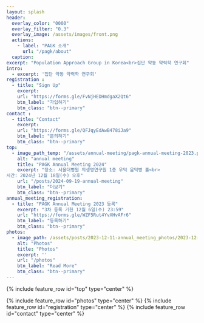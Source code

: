 ```yaml
---
layout: splash
header:
  overlay_color: "0000"
  overlay_filter: "0.3"
  overlay_image: /assets/images/front.png
  actions:
    - label: "PAGK 소개"
      url: "/pagk/about"
  caption: 
excerpt: "Population Approach Group in Korea<br>집단 약동 약력학 연구회"
intro: 
  - excerpt: '집단 약동 약력학 연구회'
registration :
  - title: "Sign Up"
    excerpt: 
    url: "https://forms.gle/FvNjHEDHmdgaX2Qt6"
    btn_label: "가입하기"
    btn_class: "btn--primary"
contact :
  - title: "Contact"
    excerpt: 
    url: "https://forms.gle/QFJqyEdAwB478iJa9"
    btn_label: "문의하기"
    btn_class: "btn--primary"
top:
  - image_path_temp: "/assets/annual-meeting/pagk-annual-meeting-2023.png"
    alt: "annual meeting"
    title: "PAGK Annual Meeting 2024"
    excerpt: "장소: 서울대병원 의생명연구원 1층 우덕 윤덕병 홀<br>
시간: 2024년 12월 18일(수) 오후"
    url: "/posts/2024-09-19-annual-meeting"
    btn_label: "더보기"
    btn_class: "btn--primary"
annual_meeting_registration:
  - title: "PAGK Annual Meeting 2023 등록"
    excerpt: "3차 등록 기한 12월 6일(수) 23:59"
    url: "https://forms.gle/WZF5Rut4YvXHvAFr6"
    btn_label: "등록하기"
    btn_class: "btn--primary"
photos:
  - image_path: /assets/posts/2023-12-11-annual_meeting_photos/2023-12-11-01.jpg
    alt: "Photos"
    title: "Photos"
    excerpt: ''
    url: "/photos"
    btn_label: "Read More"
    btn_class: "btn--primary"
---
```

<!-- 필요하면 주석처리 해제 -->
{% include feature_row id="top" type="center" %}
<!-- {% include feature_row id="annual_meeting_registration" type="center" %} -->
{% include feature_row id="photos" type="center" %}
{% include feature_row id="registration" type="center" %}
{% include feature_row id="contact" type="center" %}
